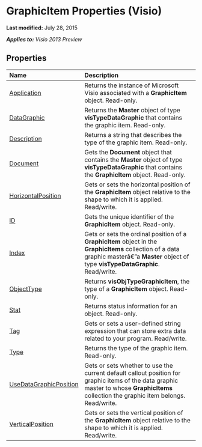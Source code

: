 
# GraphicItem Properties (Visio)

 **Last modified:** July 28, 2015

 _**Applies to:** Visio 2013 Preview_

## Properties



|**Name**|**Description**|
|:-----|:-----|
| [Application](f0745351-8c18-cf2b-4bdc-90e85a1836fc.md)|Returns the instance of Microsoft Visio associated with a  **GraphicItem** object. Read-only.|
| [DataGraphic](af50de40-5f88-d32d-5fbe-c3295cc2925f.md)|Returns the  **Master** object of type **visTypeDataGraphic** that contains the graphic item. Read-only.|
| [Description](935c5a63-496f-73bb-1b08-7c1dd8f56972.md)|Returns a string that describes the type of the graphic item. Read-only.|
| [Document](1e441ed9-2a42-67ba-3860-1211abbc8d29.md)|Gets the  **Document** object that contains the **Master** object of type **visTypeDataGraphic** that contains the **GraphicItem** object. Read-only.|
| [HorizontalPosition](268c461f-0290-3e3b-98f4-fa15bc902fa6.md)|Gets or sets the horizontal position of the  **GraphicItem** object relative to the shape to which it is applied. Read/write.|
| [ID](1124979f-ad9c-8466-fab9-d780569e668b.md)|Gets the unique identifier of the  **GraphicItem** object. Read-only.|
| [Index](44dde969-4330-8ad0-5ed2-a80e4c755143.md)|Gets or sets the ordinal position of a  **GraphicItem** object in the **GraphicItems** collection of a data graphic masterâ€”a **Master** object of type **visTypeDataGraphic**. Read/write.|
| [ObjectType](9f389c43-e7eb-29e9-e464-e4b608ef013d.md)|Returns  **visObjTypeGraphicItem**, the type of a  **GraphicItem** object. Read-only.|
| [Stat](1136700d-35f6-3d8a-4d65-bbf39ec943ab.md)|Returns status information for an object. Read-only.|
| [Tag](1f355106-eb71-0bab-cd6b-497bda447ccc.md)|Gets or sets a user-defined string expression that can store extra data related to your program. Read/write.|
| [Type](36af507e-270b-e2e6-97b9-c5e02ffe1b96.md)|Returns the type of the graphic item. Read-only.|
| [UseDataGraphicPosition](d463eefb-8103-3701-fd8a-604c65f74713.md)|Gets or sets whether to use the current default callout position for graphic items of the data graphic master to whose  **GraphicItems** collection the graphic item belongs. Read/write.|
| [VerticalPosition](a756df97-851d-c6cf-b68f-b84e07da8628.md)|Gets or sets the vertical position of the  **GraphicItem** object relative to the shape to which it is applied. Read/write.|
